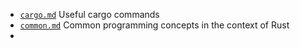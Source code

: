 - [`cargo.md`](cargo.md) Useful cargo commands
- [`common.md`](common.md) Common programming concepts in the context of Rust
- 